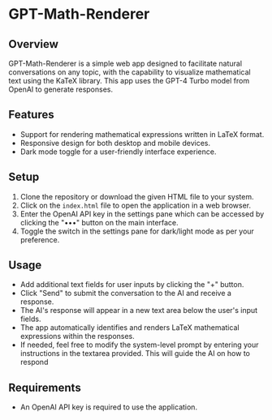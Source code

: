 # GPT-Math-Renderer

## Overview

GPT-Math-Renderer is a simple web app designed to facilitate natural conversations on any topic, with the capability to visualize mathematical text using the KaTeX library. This app uses the GPT-4 Turbo model from OpenAI to generate responses.

## Features

- Support for rendering mathematical expressions written in LaTeX format.
- Responsive design for both desktop and mobile devices.
- Dark mode toggle for a user-friendly interface experience.

## Setup

1. Clone the repository or download the given HTML file to your system.
2. Click on the `index.html` file to open the application in a web browser.
3. Enter the OpenAI API key in the settings pane which can be accessed by clicking the "•••" button on the main interface.
4. Toggle the switch in the settings pane for dark/light mode as per your preference.

## Usage

- Add additional text fields for user inputs by clicking the "+" button.
- Click "Send" to submit the conversation to the AI and receive a response.
- The AI's response will appear in a new text area below the user's input fields.
- The app automatically identifies and renders LaTeX mathematical expressions within the responses.
- If needed, feel free to modify the system-level prompt by entering your instructions in the textarea provided. This will guide the AI on how to respond

## Requirements

- An OpenAI API key is required to use the application.